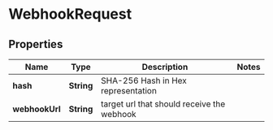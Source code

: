 
# WebhookRequest

## Properties
Name | Type | Description | Notes
------------ | ------------- | ------------- | -------------
**hash** | **String** | SHA-256 Hash in Hex representation | 
**webhookUrl** | **String** | target url that should receive the webhook | 



